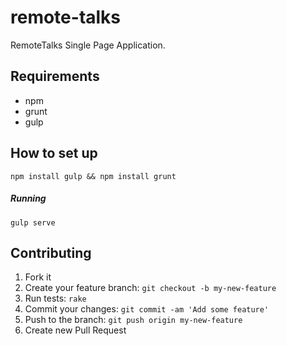 # remote-talks

RemoteTalks Single Page Application.

## Requirements
- npm
- grunt
- gulp

## How to set up

```
npm install gulp && npm install grunt
```

##### Running

```
gulp serve
```

## Contributing

1. Fork it
2. Create your feature branch: `git checkout -b my-new-feature`
3. Run tests: `rake`
4. Commit your changes: `git commit -am 'Add some feature'`
5. Push to the branch: `git push origin my-new-feature`
6. Create new Pull Request
